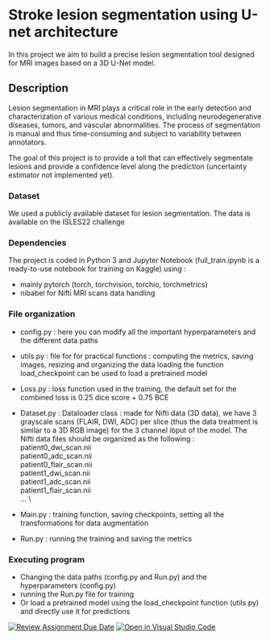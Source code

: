 # Stroke lesion segmentation using U-net architecture

In this project we aim to build a precise lesion segmentation tool designed for MRI images based on a 3D U-Net model.

## Description

Lesion segmentation in MRI plays a critical role in the early detection and characterization of various medical conditions, including neurodegenerative diseases, tumors, and vascular abnormalities. The process of segmentation is manual and thus time-consuming and subject to variability between annotators. 

The goal of this project is to provide a toll that can effectively segmentate lesions and provide a confidence level along the prediction (uncertainty estimator not implemented yet).

### Dataset

We used a publicly available dataset for lesion segmentation. The data is available on the ISLES22 challenge 

### Dependencies

The project is coded in Python 3 and Jupyter Notebook (full_train.ipynb is a ready-to-use notebook for training on Kaggle) using :
- mainly pytorch (torch, torchvision, torchio, torchmetrics)
- nibabel for Nifti MRI scans data handling

### File organization

- config.py : here you can modify all the important hyperparameters and the different data paths

- utils.py : file for for practical functions : computing the metrics, saving images, resizing and organizing the data loading
the function load_checkpoint can be used to load a pretrained model

- Loss.py :  loss function used in the training, the default set for the combined loss is 0.25 dice score + 0.75 BCE

- Dataset.py : Dataloader class : made for Nifti data (3D data), we have 3 grayscale scans (FLAIR, DWI, ADC) per slice (thus the data treatment is similar to a 3D RGB image) for the 3 channel ibput of the model. The Nifti data files should be organized as the following : \
      patient0_dwi_scan.nii \
      patient0_adc_scan.nii  \
      patient0_flair_scan.nii  \
      patient1_dwi_scan.nii  \
      patient1_adc_scan.nii  \
      patient1_flair_scan.nii  \
      ... \
      

- Main.py : training function, saving checkpoints, setting all the transformations for data augmentation

- Run.py : running the training and saving the metrics

### Executing program

- Changing the data paths (config.py and Run.py) and the hyperparameters (config.py)
- running the Run.py file for training
- Or load a pretrained model using the load_checkpoint function (utils.py) and directly use it for predictions





[![Review Assignment Due Date](https://classroom.github.com/assets/deadline-readme-button-24ddc0f5d75046c5622901739e7c5dd533143b0c8e959d652212380cedb1ea36.svg)](https://classroom.github.com/a/fEFF99tU)
[![Open in Visual Studio Code](https://classroom.github.com/assets/open-in-vscode-718a45dd9cf7e7f842a935f5ebbe5719a5e09af4491e668f4dbf3b35d5cca122.svg)](https://classroom.github.com/online_ide?assignment_repo_id=12937603&assignment_repo_type=AssignmentRepo)
